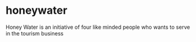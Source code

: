 # honeywater
Honey Water is an initiative of four like minded people who wants to serve in the tourism business
